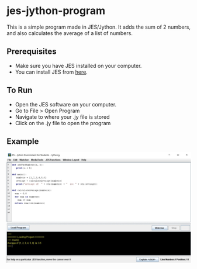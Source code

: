 # jes-jython-program
This is a simple program made in JES/Jython.
It adds the sum of 2 numbers, and also calculates the average of a list of numbers.

## Prerequisites 

* Make sure you have JES installed on your computer.
* You can install JES from [here](https://code.google.com/archive/p/mediacomp-jes/downloads). 

## To Run

* Open the JES software on your computer.
* Go to File > Open Program  
* Navigate to where your .jy file is stored
* Click on the .jy file to open the program

## Example

![alt text](preview.jpg)

